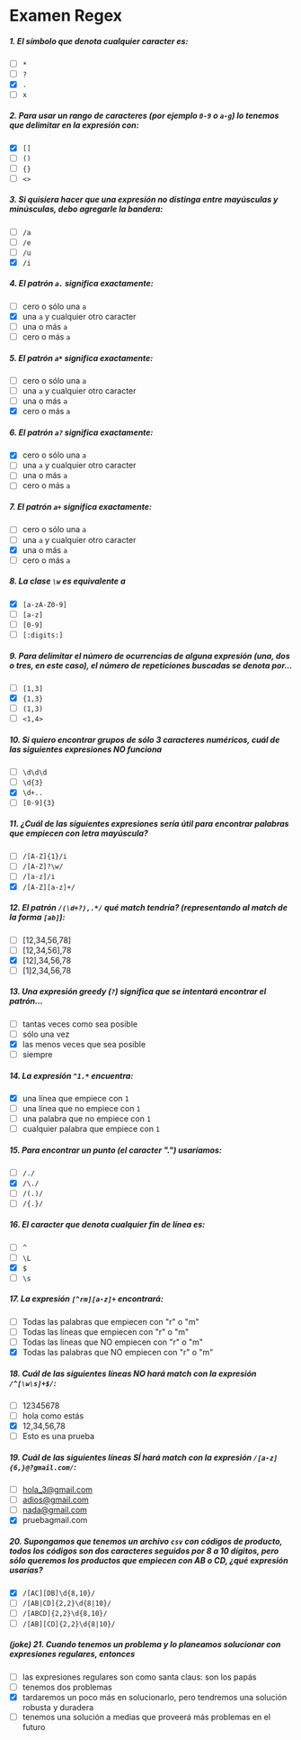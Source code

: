 Examen Regex
============

##### 1. El símbolo que denota cualquier caracter es:
- [ ] `*`
- [ ] `?`
- [x] `.`
- [ ] `x`

##### 2. Para usar un rango de caracteres (por ejemplo `0-9` o `a-g`) lo tenemos que delimitar en la expresión con:
- [x] `[]`
- [ ] `()`
- [ ] `{}`
- [ ] `<>`

##### 3. Si quisiera hacer que una expresión no distinga entre mayúsculas y minúsculas, debo agregarle la bandera:
- [ ] `/a`
- [ ] `/e`
- [ ] `/u`
- [x] `/i`

##### 4. El patrón `a.` significa exactamente:
- [ ] cero o sólo una `a`
- [x] una `a` y cualquier otro caracter
- [ ] una o más `a`
- [ ] cero o más `a`

##### 5. El patrón `a*` significa exactamente:
- [ ] cero o sólo una `a`
- [ ] una `a` y cualquier otro caracter
- [ ] una o más `a`
- [x] cero o más `a`

##### 6. El patrón `a?` significa exactamente:
- [x] cero o sólo una `a`
- [ ] una `a` y cualquier otro caracter
- [ ] una o más `a`
- [ ] cero o más `a`

##### 7. El patrón `a+` significa exactamente:
- [ ] cero o sólo una `a`
- [ ] una `a` y cualquier otro caracter
- [x] una o más `a`
- [ ] cero o más `a`

##### 8. La clase `\w` es equivalente a
- [x] `[a-zA-Z0-9]`
- [ ] `[a-z]`
- [ ] `[0-9]`
- [ ] `[:digits:]`

##### 9. Para delimitar el número de ocurrencias de alguna expresión (una, dos o tres, en este caso), el número de repeticiones buscadas se denota por…
- [ ] `[1,3]`
- [x] `{1,3}`
- [ ] `(1,3)`
- [ ] `<1,4>`

##### 10. Si quiero encontrar grupos de sólo 3 caracteres numéricos, cuál de las siguientes expresiones NO funciona
- [ ] `\d\d\d`
- [ ] `\d{3}`
- [x] `\d+..`
- [ ] `[0-9]{3}`

##### 11. ¿Cuál de las siguientes expresiones sería útil para encontrar palabras que empiecen con letra mayúscula?
- [ ] `/[A-Z]{1}/i`
- [ ] `/[A-Z]?\w/`
- [ ] `/[a-z]/i`
- [x] `/[A-Z][a-z]+/`

##### 12. El patrón `/(\d+?),.*/` qué _match_ tendría? (representando al match de la forma `[ab]`):
- [ ] [12,34,56,78]
- [ ] [12,34,56],78
- [x] [12],34,56,78
- [ ] [1]2,34,56,78

##### 13. Una expresión _greedy_ (`?`) significa que se intentará encontrar el patrón…
- [ ] tantas veces como sea posible
- [ ] sólo una vez
- [x] las menos veces que sea posible
- [ ] siempre

##### 14. La expresión `^1.*` encuentra:
- [x] una línea que empiece con `1`
- [ ] una línea que no empiece con `1`
- [ ] una palabra que no empiece con `1`
- [ ] cualquier palabra que empiece con `1`

##### 15. Para encontrar un punto (el caracter ".") usaríamos:
- [ ] `/./`
- [x] `/\./`
- [ ] `/(.)/`
- [ ] `/{.}/`

##### 16. El caracter que denota cualquier fin de línea es:
- [ ] `^`
- [ ] `\L`
- [x] `$`
- [ ] `\s`

##### 17. La expresión `[^rm][a-z]+` encontrará:
- [ ] Todas las palabras que empiecen con "r" o "m"
- [ ] Todas las líneas que empiecen con "r" o "m"
- [ ] Todas las líneas que NO empiecen con "r" o "m"
- [x] Todas las palabras que NO empiecen con "r" o "m"

##### 18. Cuál de las siguientes líneas NO hará match con la expresión `/^[\w\s]+$/`:
- [ ] 12345678
- [ ] hola como estás
- [x] 12,34,56,78
- [ ] Esto es una prueba

##### 19. Cuál de las siguientes líneas SÍ hará match con la expresión `/[a-z]{6,}@?gmail.com/`:
- [ ] hola_3@gmail.com
- [ ] adios@gmail.com
- [ ] nada@gmail.com
- [x] pruebagmail.com

##### 20. Supongamos que tenemos un archivo `csv` con códigos de producto, todos los códigos son dos caracteres seguidos por 8 a 10 dígitos, pero sólo queremos los productos que empiecen con _AB_ o _CD_, ¿qué expresión usarías?
- [x] `/[AC][DB]\d{8,10}/`
- [ ] `/[AB|CD]{2,2}\d{8|10}/`
- [ ] `/[ABCD]{2,2}\d{8,10}/`
- [ ] `/[AB][CD]{2,2}\d{8|10}/`

##### (joke) 21. Cuando tenemos un problema y lo planeamos solucionar con expresiones regulares, entonces
- [ ] las expresiones regulares son como santa claus: son los papás
- [ ] tenemos dos problemas
- [x] tardaremos un poco más en solucionarlo, pero tendremos una solución robusta y duradera
- [ ] tenemos una solución a medias que proveerá más problemas en el futuro
